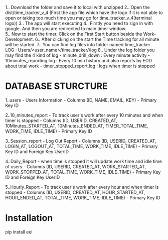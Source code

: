 1.. Download the folder and save it to local with unzipped
2.. Open the dist/time_tracker_v_4 (First the app file which have the logo if it is not able to open or taking too much time you may go for time_tracker_v_4(terminal logo))
3.. The app will start executing
4.. Firstly you need to sign in with google. And then you are redirected to main timer window.	
5.. Now to start the timer. Click on the First Start button beside the Work-Development.
6.. After clicking on the start the Time tracking for all minute will be started.
7.. You can find log files into folder named time_tracker  
	LOG : Users/<user_name>/time_tracker/<date>/log
8.. Under the log folder you may find the 4 kind of log 
	- minute_drill_down : Every minute activity
	- 10minutes_reporting.log : Every 10 min history and also reports by EOD about total work 
	- timer_stopped_report.log : logs when timer is stopped 


# DATABASE STURCTURE

1..users
	- Users Information
	- Columns (ID, NAME, EMAIL, KEY)
	- Primary Key ID

2..10_minutes_report
	- To track user's work after every 10 minutes and when timer is stopped
	- Columns (ID, USERID, CREATED_AT, 10Minutes_STARTED_AT, 10Minutes_ENDED_AT, TIMER_TOTAL_TIME, WORK_TIME, IDLE_TIME)
	- Primary Key ID

3..Session_report
	- Log Out Report
	- Columns (ID, USERID, CREATED_AT, LOGIN_AT, LOGOUT_AT, TOTAL_TIME, WORK_TIME, IDLE_TIME)
	- Primary Key ID and Foreign Key UserID

4..Daily_Report
	- when time is stopped it will update work time and idle time of users
	- Columns (ID, USERID, CREATED_AT, WORK_STARTED_AT, WORK_STOPPED_AT, TOTAL_TIME, WORK_TIME, IDLE_TIME)
	- Primary Key ID and Foreign Key UserID

5..Hourly_Report 
	- To track user's work after every hour and when timer is stopped
	- Columns (ID, USERID, CREATED_AT, HOUR_STARTED_AT, HOUR_ENDED_AT, TOTAL_TIME, WORK_TIME, IDLE_TIME)
	- Primary Key ID

# Installation

pip install eel
